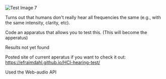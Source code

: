 ![Test Image 7](https://cdn.pixabay.com/photo/2017/01/18/17/14/girl-1990347_960_720.jpg)


Turns out that humans don't really hear all frequencies the same (e.g., with the same intensity, clarity, etc).
    
Code an apparatus that allows you to test this. (This will become the apperatus)


Results not yet found



Posted site of current aperatus if you want to check it out:  https://efraimdahl.github.io/HCI-hearing-test/



Used the Web-audio API
